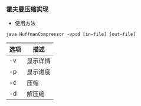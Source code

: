 ### 霍夫曼压缩实现

- 使用方法

```
java HuffmanCompressor -vpcd [in-file] [out-file]
```

|选项|描述|
|-|-|
|-v|显示详情|
|-p|显示进度|
|-c|压缩|
|-d|解压缩|

